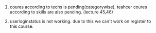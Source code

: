 1. coures according to techs is pending(categorywise), teahcer coures according to skills are also pending. (lecture 45,46)

2. userloginstatus is not working. due to this we can't work on register to this course.